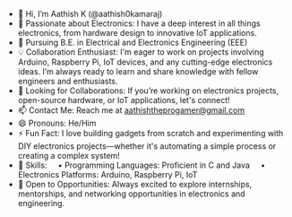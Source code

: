 - 👋 Hi, I’m Aathish K (@aathish0kamaraj)
- 👀 Passionate about Electronics: I have a deep interest in all things electronics, from hardware design to innovative IoT applications.
- 🌱 Pursuing B.E. in Electrical and Electronics Engineering (EEE)
- 💡 Collaboration Enthusiast: I'm eager to work on projects involving Arduino, Raspberry Pi, IoT devices, and any cutting-edge electronics ideas. I’m always ready to learn and share knowledge with fellow engineers and enthusiasts.
- 🤝 Looking for Collaborations: If you’re working on electronics projects, open-source hardware, or IoT applications, let's connect!
- 📫 Contact Me: Reach me at aathishtheprogamer@gmail.com
- 😄 Pronouns: He/Him
- ⚡ Fun Fact: I love building gadgets from scratch and experimenting with DIY electronics projects—whether it's automating a simple process or creating a complex system!
- 🔧 Skills:
    • Programming Languages: Proficient in C and Java
    • Electronics Platforms: Arduino, Raspberry Pi, IoT
- 🌟 Open to Opportunities: Always excited to explore internships, mentorships, and networking opportunities in electronics and engineering.
<!---
aathish0kamaraj/aathish0kamaraj is a ✨ special ✨ repository because its `README.md` (this file) appears on your GitHub profile.
You can click the Preview link to take a look at your changes.
--->
